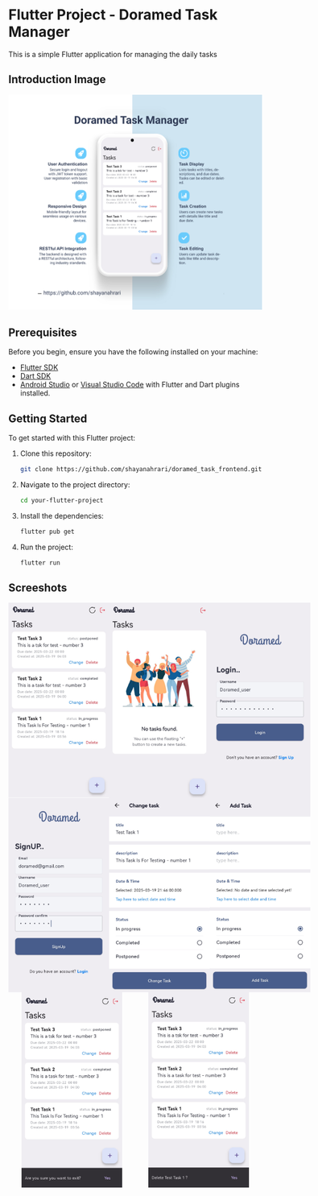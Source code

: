 # Flutter Project - Doramed Task Manager

This is a simple Flutter application for managing the daily tasks

## Introduction Image

![Alt text](./assets/images/1.jpg)

## Prerequisites

Before you begin, ensure you have the following installed on your machine:

- [Flutter SDK](https://flutter.dev/docs/get-started/install)
- [Dart SDK](https://dart.dev/get-dart)
- [Android Studio](https://developer.android.com/studio) or [Visual Studio Code](https://code.visualstudio.com/) with Flutter and Dart plugins installed.

## Getting Started

To get started with this Flutter project:

1. Clone this repository:

   ```bash
   git clone https://github.com/shayanahrari/doramed_task_frontend.git
   ```

2. Navigate to the project directory:

   ```bash
   cd your-flutter-project
   ```

3. Install the dependencies:

   ```bash
   flutter pub get
   ```

4. Run the project:

   ```bash
   flutter run
   ```

## Screeshots

<div style="display: flex; justify-content: space-around;">
  <img src="assets/images/2.jpg" alt="Image 1" width="200" />
  <img src="assets/images/3.jpg" alt="Image 2" width="200" />
  <img src="assets/images/4.jpg" alt="Image 3" width="200" />
</div>

<div style="display: flex; justify-content: space-around;">
  <img src="assets/images/5.jpg" alt="Image 1" width="200" />
  <img src="assets/images/6.jpg" alt="Image 2" width="200" />
  <img src="assets/images/7.jpg" alt="Image 3" width="200" />
</div>

<div style="display: flex; justify-content: space-around;">
  <img src="assets/images/8.jpg" alt="Image 1" width="200" />
  <img src="assets/images/9.jpg" alt="Image 2" width="200" />
</div>



